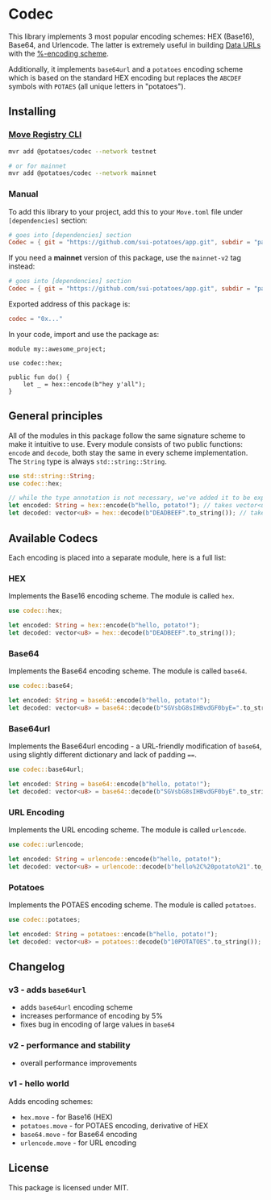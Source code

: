 # Codec

This library implements 3 most popular encoding schemes: HEX (Base16), Base64, and Urlencode. The latter is extremely useful in building [Data URLs](https://datatracker.ietf.org/doc/html/rfc2397) with the [%-encoding scheme](https://datatracker.ietf.org/doc/html/rfc3986).

Additionally, it implements `base64url` and a `potatoes` encoding scheme which is based on the standard HEX encoding but replaces the `ABCDEF` symbols with `POTAES` (all unique letters in "potatoes").

## Installing

### [Move Registry CLI](https://docs.suins.io/move-registry)

```bash
mvr add @potatoes/codec --network testnet

# or for mainnet
mvr add @potatoes/codec --network mainnet
```

### Manual

To add this library to your project, add this to your `Move.toml` file under
`[dependencies]` section:

```toml
# goes into [dependencies] section
Codec = { git = "https://github.com/sui-potatoes/app.git", subdir = "packages/codec", rev = "codec@testnet-v3" }
```

If you need a **mainnet** version of this package, use the `mainnet-v2` tag instead:

```toml
# goes into [dependencies] section
Codec = { git = "https://github.com/sui-potatoes/app.git", subdir = "packages/codec", rev = "codec@mainnet-v3" }
```

Exported address of this package is:

```toml
codec = "0x..."
```

In your code, import and use the package as:

```move
module my::awesome_project;

use codec::hex;

public fun do() {
    let _ = hex::encode(b"hey y'all");
}
```

## General principles

All of the modules in this package follow the same signature scheme to make it
intuitive to use. Every module consists of two public functions: `encode` and
`decode`, both stay the same in every scheme implementation. The `String` type
is always `std::string::String`.

```rust
use std::string::String;
use codec::hex;

// while the type annotation is not necessary, we've added it to be explicit
let encoded: String = hex::encode(b"hello, potato!"); // takes vector<u8>
let decoded: vector<u8> = hex::decode(b"DEADBEEF".to_string()); // takes String
```

## Available Codecs

Each encoding is placed into a separate module, here is a full list:

### HEX

Implements the Base16 encoding scheme. The module is called `hex`.

```rust
use codec::hex;

let encoded: String = hex::encode(b"hello, potato!");
let decoded: vector<u8> = hex::decode(b"DEADBEEF".to_string());
```

### Base64

Implements the Base64 encoding scheme. The module is called `base64`.

```rust
use codec::base64;

let encoded: String = base64::encode(b"hello, potato!");
let decoded: vector<u8> = base64::decode(b"SGVsbG8sIHBvdGF0byE=".to_string());
```

### Base64url

Implements the Base64url encoding - a URL-friendly modification of `base64`, using slightly different dictionary and lack of padding `==`.

```rust
use codec::base64url;

let encoded: String = base64::encode(b"hello, potato!");
let decoded: vector<u8> = base64::decode(b"SGVsbG8sIHBvdGF0byE".to_string());
```

### URL Encoding

Implements the URL encoding scheme. The module is called `urlencode`.

```rust
use codec::urlencode;

let encoded: String = urlencode::encode(b"hello, potato!");
let decoded: vector<u8> = urlencode::decode(b"hello%2C%20potato%21".to_string());
```

### Potatoes

Implements the POTAES encoding scheme. The module is called `potatoes`.

```rust
use codec::potatoes;

let encoded: String = potatoes::encode(b"hello, potato!");
let decoded: vector<u8> = potatoes::decode(b"10POTATOES".to_string());
```

## Changelog

### v3 - adds `base64url`

-   adds `base64url` encoding scheme
-   increases performance of encoding by 5%
-   fixes bug in encoding of large values in `base64`

### v2 - performance and stability

-   overall performance improvements

### v1 - hello world

Adds encoding schemes:

-   `hex.move` - for Base16 (HEX)
-   `potatoes.move` - for POTAES encoding, derivative of HEX
-   `base64.move` - for Base64 encoding
-   `urlencode.move` - for URL encoding

## License

This package is licensed under MIT.

